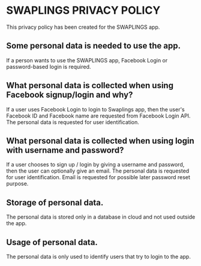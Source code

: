 # SWAPLINGS PRIVACY POLICY
This privacy policy has been created for the SWAPLINGS app.

## Some personal data is needed to use the app.
If a person wants to use the SWAPLINGS app, 
Facebook Login or password-based login is required.

## What personal data is collected when using Facebook signup/login and why?
If a user uses Facebook Login to login to Swaplings app, 
then the user's Facebook ID and Facebook name are requested from Facebook Login API.
The personal data is requested for user identification.

## What personal data is collected when using login with username and password?
If a user chooses to sign up / login by giving a username and password,
then the user can optionally give an email.
The personal data is requested for user identification.
Email is requested for possible later password reset purpose.

## Storage of personal data.
The personal data is stored only in a database in cloud and not used outside the app.

## Usage of personal data.
The personal data is only used to identify users that try to login to the app. 


